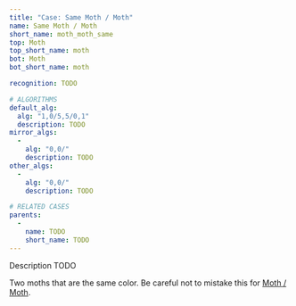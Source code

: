 ```yaml
---
title: "Case: Same Moth / Moth"
name: Same Moth / Moth
short_name: moth_moth_same
top: Moth
top_short_name: moth
bot: Moth
bot_short_name: moth

recognition: TODO

# ALGORITHMS
default_alg:
  alg: "1,0/5,5/0,1"
  description: TODO
mirror_algs:
  -
    alg: "0,0/"
    description: TODO
other_algs:
  -
    alg: "0,0/"
    description: TODO

# RELATED CASES
parents:
  -
    name: TODO
    short_name: TODO
---
```


Description TODO

Two moths that are the same color.  Be careful not to mistake this for [Moth / Moth](moth_moth).

